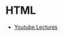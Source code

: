 # HTML

- [Youtube Lectures](https://www.youtube.com/playlist?list=PLKvqnz8z1zWQ3BALy86tIXICkG874wAc6)
